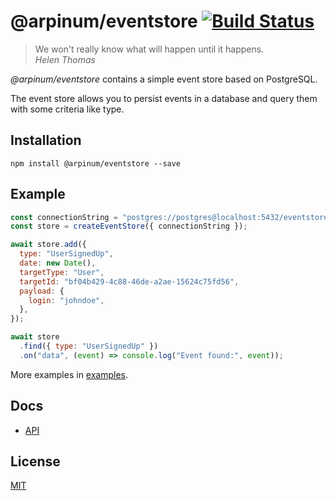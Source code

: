 # @arpinum/eventstore [![Build Status](https://github.com/arpinum-oss/js-eventstore/workflows/CI/badge.svg)](https://github.com/arpinum-oss/js-eventstore/actions?query=workflow%3ACI)

> We won't really know what will happen until it happens.  
> <cite>Helen Thomas</cite>

_@arpinum/eventstore_ contains a simple event store based on PostgreSQL.

The event store allows you to persist events in a database and query them with some criteria like type.

## Installation

```
npm install @arpinum/eventstore --save
```

## Example

```javascript
const connectionString = "postgres://postgres@localhost:5432/eventstore";
const store = createEventStore({ connectionString });

await store.add({
  type: "UserSignedUp",
  date: new Date(),
  targetType: "User",
  targetId: "bf04b429-4c88-46de-a2ae-15624c75fd56",
  payload: {
    login: "johndoe",
  },
});

await store
  .find({ type: "UserSignedUp" })
  .on("data", (event) => console.log("Event found:", event));
```

More examples in [examples](examples).

## Docs

- [API](docs/api.md)

## License

[MIT](LICENSE)
